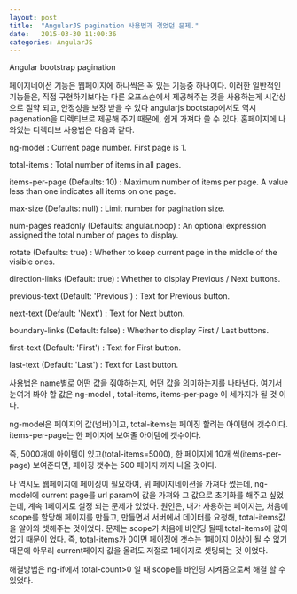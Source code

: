 ```yaml
---
layout: post
title:  "AngularJS pagination 사용법과 겪었던 문제."
date:   2015-03-30 11:00:36
categories: AngularJS
---
```

Angular bootstrap pagination

페이지네이션 기능은 웹페이지에 하나씩은 꼭 있는 기능중 하나이다.
이러한 일반적인 기능들은, 직접 구현하기보다는 다른 오프소슨에서 제공해주는 것을 사용하는게
시간상으로 절약 되고, 안정성을 보장 받을 수 있다
angularjs bootstap에서도 역시 pagenation을 디렉티브로 제공해 주기 때문에, 쉽게 가져다 쓸 수 있다.
홈페이지에 나와있는 디렉티브 사용법은 다음과 같다.

ng-model  : Current page number. First page is 1.

total-items  : Total number of items in all pages.

items-per-page  (Defaults: 10) : Maximum number of items per page. A value less than one indicates all items on one page.

max-size  (Defaults: null) : Limit number for pagination size.

num-pages readonly (Defaults: angular.noop) : An optional expression assigned the total number of pages to display.

rotate (Defaults: true) : Whether to keep current page in the middle of the visible ones.

direction-links (Default: true) : Whether to display Previous / Next buttons.

previous-text (Default: 'Previous') : Text for Previous button.

next-text (Default: 'Next') : Text for Next button.

boundary-links (Default: false) : Whether to display First / Last buttons.

first-text (Default: 'First') : Text for First button.

last-text (Default: 'Last') : Text for Last button.

사용법은 name별로 어떤 값을 줘야하는지, 어떤 값을 의미하는지를 나타낸다.
여기서 눈여겨 봐야 할 값은 ng-model , total-items, items-per-page
이 세가지가 될 것 이다.

ng-model은 페이지의 값(넘버)이고, total-items는 페이징 할려는 아이템에 갯수이다.
items-per-page는 한 페이지에 보여줄 아이템에 갯수이다.

즉, 5000개에 아이템이 있고(total-items=5000), 한 페이지에 10개 씩(items-per-page) 보여준다면, 페이징 갯수는 500 페이지 까지 나올 것이다.

나 역시도 웹페이지에 페이징이 필요하여, 위 페이지네이션을 가져다 썼는데, 
ng-model에 current page를 url param에 값을 가져와 그 값으로 초기화를 해주고 싶었는데, 계속 1페이지로 설정 되는 문제가 있었다.
원인은, 내가 사용하는 페이지는, 처음에 scope를 할당해 페이지를 만들고, 만들면서 서버에서 데이터를 요청해, total-items값을 알아와 셋해주는 것이었다.
문제는 scope가 처음에 바인딩 될때 total-items에 값이 없기 때문이 었다.
즉, total-items가 0이면 페이징에 갯수는 1페이지 이상이 될 수 없기 때문에 아무리 current페이지 값을 올려도 저절로 1페이지로 셋팅되는 것 이었다.

해결방법은 ng-if에서 total-count>0 일 때 scope를 바인딩 시켜줌으로써 해결 할 수 있었다.
